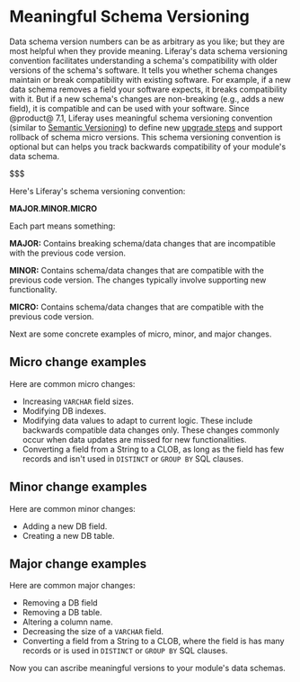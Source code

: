 # Meaningful Schema Versioning [](id=meaningful-schema-versioning)

Data schema version numbers can be as arbitrary as you like; but they are most
helpful when they provide meaning. Liferay's data schema versioning convention
facilitates understanding a schema's compatibility with older versions of the
schema's software. It tells you whether schema changes maintain or break
compatibility with existing software. For example, if a new data schema removes
a field your software expects, it breaks compatibility with it. But if a new
schema's changes are non-breaking (e.g., adds a new field), it is compatible and
can be used with your software. Since @product@ 7.1, Liferay uses meaningful
schema versioning convention (similar to
[Semantic Versioning](http://semver.org))
to define new
[upgrade steps](/develop/tutorials/-/knowledge_base/7-1/creating-an-upgrade-process-for-your-app)
and support rollback of schema micro versions. This schema versioning convention
is optional but can helps you track backwards compatibility of your module's
data schema. 

$$$

Here's Liferay's schema versioning convention:

**MAJOR.MINOR.MICRO**

Each part means something: 

**MAJOR:** Contains breaking schema/data changes that are incompatible with the 
previous code version. 

**MINOR:** Contains schema/data changes that are compatible with the previous 
code version. The changes typically involve supporting new functionality. 

**MICRO:** Contains schema/data changes that are compatible with the previous 
code version.

Next are some concrete examples of micro, minor, and major changes. 

## Micro change examples [](id=micro-change-examples)

Here are common micro changes:

-   Increasing `VARCHAR` field sizes. 
-   Modifying DB indexes. 
-   Modifying data values to adapt to current logic. These include backwards 
    compatible data changes only. These changes commonly occur when data updates
    are missed for new functionalities. 
-   Converting a field from a String to a CLOB, as long as the field has few 
    records and isn't used in `DISTINCT` or `GROUP BY` SQL clauses. 

## Minor change examples [](id=minor-change-examples)

Here are common minor changes:

-   Adding a new DB field.
-   Creating a new DB table. 

## Major change examples [](id=major-change-examples)

Here are common major changes:

-   Removing a DB field
-   Removing a DB table. 
-   Altering a column name. 
-   Decreasing the size of a `VARCHAR` field. 
-   Converting a field from a String to a CLOB, where the field is has many 
    records or is used in `DISTINCT` or `GROUP BY` SQL clauses. 

Now you can ascribe meaningful versions to your module's data schemas. 
